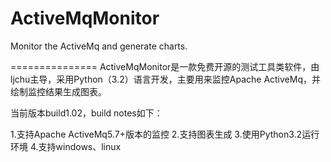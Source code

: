 ActiveMqMonitor
===============

Monitor the ActiveMq and generate charts.

===============
ActiveMqMonitor是一款免费开源的测试工具类软件，由ljchu主导，采用Python（3.2）语言开发，主要用来监控Apache ActiveMq，并绘制监控结果生成图表。

当前版本build1.02，build notes如下：

1.支持Apache ActiveMq5.7+版本的监控
2.支持图表生成
3.使用Python3.2运行环境
4.支持windows、linux
